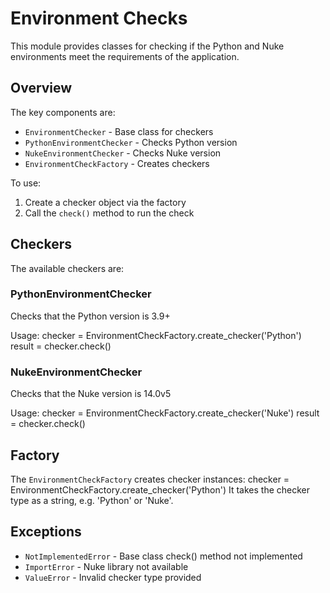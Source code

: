 # Environment Checks

This module provides classes for checking if the Python and Nuke environments meet the requirements of the application.

## Overview

The key components are:

-  `EnvironmentChecker`  - Base class for checkers
-  `PythonEnvironmentChecker`  - Checks Python version 
-  `NukeEnvironmentChecker`  - Checks Nuke version
-  `EnvironmentCheckFactory`  - Creates checkers

To use:

1. Create a checker object via the factory
2. Call the  `check()`  method to run the check

## Checkers

The available checkers are:

### PythonEnvironmentChecker

Checks that the Python version is 3.9+

Usage:
checker = EnvironmentCheckFactory.create_checker('Python')
result = checker.check()
### NukeEnvironmentChecker 

Checks that the Nuke version is 14.0v5

Usage:
checker = EnvironmentCheckFactory.create_checker('Nuke')
result = checker.check()
## Factory

The  `EnvironmentCheckFactory`  creates checker instances:
checker = EnvironmentCheckFactory.create_checker('Python')
It takes the checker type as a string, e.g. 'Python' or 'Nuke'.

## Exceptions

-  `NotImplementedError`  - Base class check() method not implemented
-  `ImportError`  - Nuke library not available
-  `ValueError`  - Invalid checker type provided
